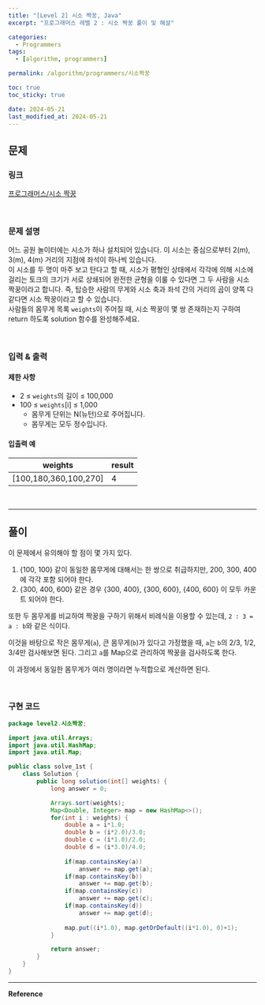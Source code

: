 ```yaml
---
title: "[Level 2] 시소 짝꿍, Java"
excerpt: "프로그래머스 레벨 2 : 시소 짝꿍 풀이 및 해설"

categories:
  - Programmers
tags:
  - [algorithm, programmers]

permalink: /algorithm/programmers/시소짝꿍

toc: true
toc_sticky: true

date: 2024-05-21
last_modified_at: 2024-05-21
---
```


## 문제

### 링크

[프로그래머스/시소 짝꿍](https://school.programmers.co.kr/learn/courses/30/lessons/152996#)

<br>

### 문제 설명

어느 공원 놀이터에는 시소가 하나 설치되어 있습니다. 이 시소는 중심으로부터 2(m), 3(m), 4(m) 거리의 지점에 좌석이 하나씩 있습니다.  
이 시소를 두 명이 마주 보고 탄다고 할 때, 시소가 평형인 상태에서 각각에 의해 시소에 걸리는 토크의 크기가 서로 상쇄되어 완전한 균형을 이룰 수 있다면 그 두 사람을 시소 짝꿍이라고 합니다. 즉, 탑승한 사람의 무게와 시소 축과 좌석 간의 거리의 곱이 양쪽 다 같다면 시소 짝꿍이라고 할 수 있습니다.  
사람들의 몸무게 목록 `weights`이 주어질 때, 시소 짝꿍이 몇 쌍 존재하는지 구하여 return 하도록 solution 함수를 완성해주세요.

<br>

### 입력 & 출력

#### 제한 사항

- 2 ≤ `weights`의 길이 ≤ 100,000
- 100 ≤ `weights`[i] ≤ 1,000
    - 몸무게 단위는 N(뉴턴)으로 주어집니다.
    - 몸무게는 모두 정수입니다.

#### 입출력 예

|weights|result|
|---|---|
|[100,180,360,100,270]|4|

<br>

---

## 풀이

이 문제에서 유의해야 할 점이 몇 가지 있다.

1. {100, 100} 같이 동일한 몸무게에 대해서는 한 쌍으로 취급하지만, 200, 300, 400에 각각 포함 되어야 한다.
2. {300, 400, 600} 같은 경우 {300, 400}, {300, 600}, {400, 600} 이 모두 카운트 되어야 한다.

또한 두 몸무게를 비교하여 짝꿍을 구하기 위해서 비례식을 이용할 수 있는데,
`2 : 3 = a : b`와 같은 식이다.

이것을 바탕으로 작은 몸무게(`a`), 큰 몸무게(`b`)가 있다고 가정했을 때,
`a`는 `b`의 2/3, 1/2, 3/4만 검사해보면 된다. 그리고 `a`를 Map으로 관리하여 짝꿍을 검사하도록 한다.

이 과정에서 동일한 몸무게가 여러 명이라면 누적합으로 계산하면 된다.

<br>

### 구현 코드

```java
package level2.시소짝꿍;

import java.util.Arrays;
import java.util.HashMap;
import java.util.Map;

public class solve_1st {
    class Solution {
        public long solution(int[] weights) {
            long answer = 0;

            Arrays.sort(weights);
            Map<Double, Integer> map = new HashMap<>();
            for(int i : weights) {
                double a = i*1.0;
                double b = (i*2.0)/3.0;
                double c = (i*1.0)/2.0;
                double d = (i*3.0)/4.0;
                
                if(map.containsKey(a)) 
                    answer += map.get(a);
                if(map.containsKey(b)) 
                    answer += map.get(b);
                if(map.containsKey(c)) 
                    answer += map.get(c);
                if(map.containsKey(d)) 
                    answer += map.get(d);
                
                map.put((i*1.0), map.getOrDefault((i*1.0), 0)+1);
            }

            return answer;
        }
    }
}
```


<hr>
<b>Reference</b>  

